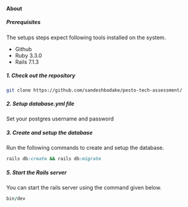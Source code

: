 #### About

##### Prerequisites

The setups steps expect following tools installed on the system.

- Github
- Ruby 3.3.0
- Rails 7.1.3
##### 1. Check out the repository

```bash
git clone https://github.com/sandeshbodake/pesto-tech-assessment/
```

##### 2. Setup database.yml file

Set your postgres username and password

##### 3. Create and setup the database

Run the following commands to create and setup the database.

```ruby
rails db:create && rails db:migrate
```

##### 5. Start the Rails server

You can start the rails server using the command given below.

```ruby
bin/dev
```
